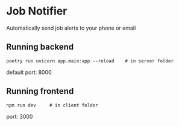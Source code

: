 # Job Notifier

Automatically send job alerts to your phone or email

## Running backend

```
poetry run uvicorn app.main:app --reload    # in server folder
```

default port: 8000

## Running frontend

```
npm run dev     # in client folder
```

port: 3000
